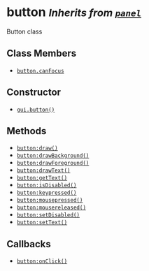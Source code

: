 button <small>_Inherits from [`panel`](api/panel)_</small>
======

Button class

Class Members
-------------

* [`button.canFocus`](api/button.canFocus)

Constructor
-----------

* [`gui.button()`](api/gui.button)

Methods
-------

* [`button:draw()`](api/button.draw)
* [`button:drawBackground()`](api/button.drawBackground)
* [`button:drawForeground()`](api/button.drawForeground)
* [`button:drawText()`](api/button.drawText)
* [`button:getText()`](api/button.getText)
* [`button:isDisabled()`](api/button.isDisabled)
* [`button:keypressed()`](api/button.keypressed)
* [`button:mousepressed()`](api/button.mousepressed)
* [`button:mousereleased()`](api/button.mousereleased)
* [`button:setDisabled()`](api/button.setDisabled)
* [`button:setText()`](api/button.setText)

Callbacks
---------

* [`button:onClick()`](api/button.onClick)
